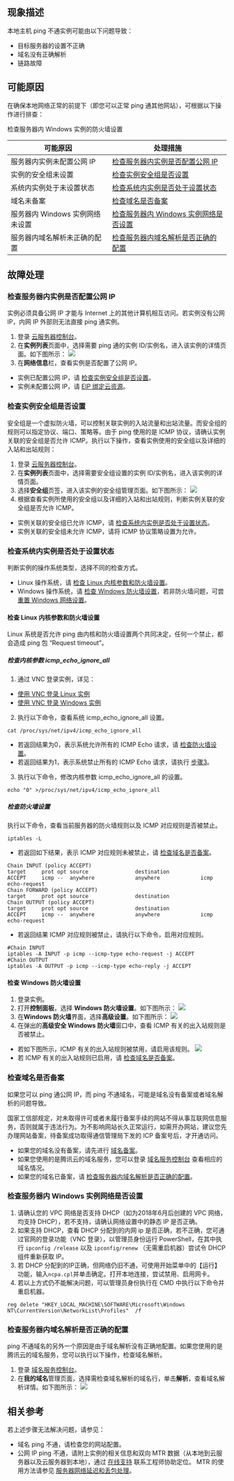 ## 现象描述

本地主机 ping 不通实例可能由以下问题导致：
- 目标服务器的设置不正确
- 域名没有正确解析
- 链路故障

## 可能原因
在确保本地网络正常的前提下（即您可以正常 ping 通其他网站），可根据以下操作进行排查：
<table>
<thead>
  <tr>
    <th>可能原因</th>
    <th>处理措施</th>
  </tr>
</thead>
<tbody>
  <tr>
    <td>服务器内实例未配置公网 IP</td>
    <td ><a href="#isConfigurePublicIP">检查服务器内实例是否配置公网 IP</a></td>
  </tr>
  <tr>
    <td>实例的安全组未设置</td>
    <td><a href="#CheckSecurityGroupSetting">检查实例安全组是否设置</a></td>
  </tr>
  <tr>
    <td>系统内实例处于未设置状态</td>
    <td><a href="#CheckOSSetting">检查系统内实例是否处于设置状态</a></td>
  </tr>
  <tr>
    <td>域名未备案</td>
    <td><a href="#CheckDomainRegistration">检查域名是否备案</a></td>
  </tr>
  <tr>
    <td>服务器内 Windows 实例网络未设置</td>
    <td><a href="#CheckDomainRegistration">检查服务器内 Windows 实例网络是否设置</a></td>
  </tr>
  <tr>
    <td>服务器内域名解析未正确的配置</td>
    <td><a href="#CheckDNS">检查服务器内域名解析是否正确的配置</a></td>检查服务器内 Windows 实例的防火墙设置
  </tr>
</tbody>
</table>


## 故障处理

### 检查服务器内实例是否配置公网 IP[](id:isConfigurePublicIP)

<dx-alert infotype="explain" title="">
实例必须具备公网 IP 才能与 Internet 上的其他计算机相互访问。若实例没有公网 IP，内网 IP 外部则无法直接 ping 通实例。
</dx-alert>


1. 登录 [云服务器控制台](https://console.cloud.tencent.com/cvm/index)。
2. 在**实例列表**页面中，选择需要 ping 通的实例 ID/实例名，进入该实例的详情页面。如下图所示：
![](https://qcloudimg.tencent-cloud.cn/raw/d90e03b056c338f25d9cd20d6415f8a3.png)
3. 在**网络信息**栏，查看实例是否配置了公网 IP。
 - 实例已配置公网 IP，请 [检查实例安全组是否设置](#CheckSecurityGroupSetting)。
 - 实例未配置公网 IP，请 [EIP 绑定云资源](https://cloud.tencent.com/document/product/1199/41702)。


### 检查实例安全组是否设置[](id:CheckSecurityGroupSetting)

安全组是一个虚拟防火墙，可以控制关联实例的入站流量和出站流量。而安全组的规则可以指定协议、端口、策略等。由于 ping 使用的是 ICMP 协议，请确认实例关联的安全组是否允许 ICMP。执行以下操作，查看实例使用的安全组以及详细的入站和出站规则：
1. 登录 [云服务器控制台](https://console.cloud.tencent.com/cvm/index)。
2. 在**实例列表**页面中，选择需要安全组设置的实例 ID/实例名，进入该实例的详情页面。
3. 选择**安全组**页签，进入该实例的安全组管理页面。如下图所示：
![](https://qcloudimg.tencent-cloud.cn/raw/5880372a92c092aba58b8706fc859eca.png)
4. 根据查看实例所使用的安全组以及详细的入站和出站规则，判断实例关联的安全组是否允许 ICMP。
 - 实例关联的安全组已允许 ICMP，请 [检查系统内实例是否处于设置状态](#CheckOSSetting)。
 - 实例关联的安全组未允许 ICMP，请将 ICMP 协议策略设置为允许。


### 检查系统内实例是否处于设置状态[](id:CheckOSSetting)

判断实例的操作系统类型，选择不同的检查方式。
- Linux 操作系统，请 [检查 Linux 内核参数和防火墙设置](#CheckLinux)。
- Windows 操作系统，请 [检查 Windows 防火墙设置](#CheckWindows)，若非防火墙问题，可尝 [重置 Windows 网络设置](#reset)。


#### 检查 Linux 内核参数和防火墙设置[](id:CheckLinux)

<dx-alert infotype="explain" title="">
Linux 系统是否允许 ping 由内核和防火墙设置两个共同决定，任何一个禁止，都会造成 ping 包 “Request timeout”。
</dx-alert>



##### 检查内核参数 icmp_echo_ignore_all

1. 通过 VNC 登录实例，详见：
 - [使用 VNC 登录 Linux 实例](https://cloud.tencent.com/document/product/213/35701)
 - [使用 VNC 登录 Windows 实例](https://cloud.tencent.com/document/product/213/35704)
2. 执行以下命令，查看系统 icmp_echo_ignore_all 设置。
```
cat /proc/sys/net/ipv4/icmp_echo_ignore_all
```
 - 若返回结果为0，表示系统允许所有的 ICMP Echo 请求，请 [检查防火墙设置](#CheckLinuxFirewall)。
 - 若返回结果为1，表示系统禁止所有的 ICMP Echo 请求，请执行 [步骤3](#Linux_step03)。
3. [](id:Linux_step03)执行以下命令，修改内核参数 icmp_echo_ignore_all 的设置。
```
echo "0" >/proc/sys/net/ipv4/icmp_echo_ignore_all
```


##### 检查防火墙设置[](id:CheckLinuxFirewall)

执行以下命令，查看当前服务器的防火墙规则以及 ICMP 对应规则是否被禁止。
```
iptables -L
```
- 若返回如下结果，表示 ICMP 对应规则未被禁止，请 [检查域名是否备案](#CheckDomainRegistration)。
```
Chain INPUT (policy ACCEPT)
target     prot opt source               destination         
ACCEPT     icmp --  anywhere             anywhere             icmp echo-request
Chain FORWARD (policy ACCEPT)
target     prot opt source               destination         
Chain OUTPUT (policy ACCEPT)
target     prot opt source               destination  
ACCEPT     icmp --  anywhere             anywhere             icmp echo-request
```
- 若返回结果 ICMP 对应规则被禁止，请执行以下命令，启用对应规则。
```
#Chain INPUT
iptables -A INPUT -p icmp --icmp-type echo-request -j ACCEPT
#Chain OUTPUT
iptables -A OUTPUT -p icmp --icmp-type echo-reply -j ACCEPT
```


#### 检查 Windows 防火墙设置[](id:CheckWindows)

1. 登录实例。
2. 打开**控制面板**，选择 **Windows 防火墙设置**。如下图所示：
![](https://mc.qcloudimg.com/static/img/e5e6a914dbdaf1f0dab5e89440d7662e/image.png)
3. 在**Windows 防火墙**界面，选择**高级设置**。如下图所示：
![](https://mc.qcloudimg.com/static/img/247440c6c79697133685cbf16544d2cc/image.png)
4. 在弹出的**高级安全 Windows 防火墙**窗口中，查看 ICMP 有关的出入站规则是否被禁止。
 - 若如下图所示，ICMP 有关的出入站规则被禁用，请启用该规则。
![](https://main.qcloudimg.com/raw/8bf6bc333e172425de6ede53d70d5978.png)
 - 若 ICMP 有关的出入站规则已启用，请 [检查域名是否备案](#CheckDomainRegistration)。


### 检查域名是否备案[](id:CheckDomainRegistration)

<dx-alert infotype="explain" title="">
如果您可以 ping 通公网 IP，而 ping 不通域名，可能是域名没有备案或者域名解析的问题导致。
</dx-alert>

国家工信部规定，对未取得许可或者未履行备案手续的网站不得从事互联网信息服务，否则就属于违法行为。为不影响网站长久正常运行，如需开办网站，建议您先办理网站备案，待备案成功取得通信管理局下发的 ICP 备案号后，才开通访问。
- 如果您的域名没有备案，请先进行 [域名备案](https://console.cloud.tencent.com/beian)。
- 如果您使用的是腾讯云的域名服务，您可以登录 [域名服务控制台](https://console.cloud.tencent.com/domain) 查看相应的域名情况。
- 如果您的域名已备案，请 [检查服务器内域名解析是否正确的配置](#CheckDNS)。

[](id:reset)
### 检查服务器内 Windows 实例网络是否设置

1. 请确认您的 VPC 网络是否支持 DHCP（如为2018年6月后创建的 VPC 网络，均支持 DHCP），若不支持，请确认网络设置中的静态 IP 是否正确。
2. 如果支持 DHCP，查看 DHCP 分配到的内网 ip 是否正确，若不正确，您可通过官网的登录功能（VNC 登录），以管理员身份运行 PowerShell，在其中执行 `ipconfig /release` 以及 `ipconfig/renew` （无需重启机器）尝试令 DHCP 组件重新获取 IP。
3. 若 DHCP 分配到的IP正确，但网络仍旧不通，可使用开始菜单中的【运行】功能，输入` ncpa.cpl `并单击确定。打开本地连接，尝试禁用、启用网卡。
4. 若以上方式仍不能解决问题，可以管理员身份执行在 CMD 中执行以下命令并重启机器。
```plantext
reg delete "HKEY_LOCAL_MACHINE\SOFTWARE\Microsoft\Windows NT\CurrentVersion\NetworkList\Profiles"  /f
```

### 检查服务器内域名解析是否正确的配置[](id:CheckDNS)

ping 不通域名的另外一个原因是由于域名解析没有正确地配置。如果您使用的是腾讯云的域名服务，您可以执行以下操作，检查域名解析。
1. 登录 [域名服务控制台](https://console.cloud.tencent.com/domain)。
2. 在**我的域名**管理页面，选择需检查域名解析的域名行，单击**解析**，查看域名解析详情。如下图所示：
![](https://qcloudimg.tencent-cloud.cn/raw/84467abd08a414129180140650689ef7.png)


## 相关参考[](id:OtherOperations)

若上述步骤无法解决问题，请参见：
- 域名 ping 不通，请检查您的网站配置。
- 公网 IP ping 不通，请附上实例的相关信息和双向 MTR 数据（从本地到云服务器以及云服务器到本地），通过 [在线支持](https://cloud.tencent.com/online-service?from=doc_213) 联系工程师协助定位。
MTR 的使用方法请参见 [服务器网络延迟和丢包处理](https://cloud.tencent.com/document/product/213/14638)。


